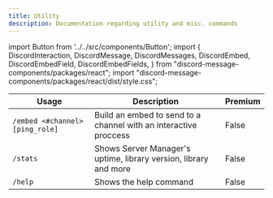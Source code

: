 ```yaml
---
title: Utility
description: Documentation regarding utility and misc. commands
---
```


import Button from '../../src/components/Button';
import {
  DiscordInteraction,
  DiscordMessage,
  DiscordMessages,
  DiscordEmbed,
  DiscordEmbedField,
  DiscordEmbedFields,
} from "discord-message-components/packages/react";
import "discord-message-components/packages/react/dist/style.css";

| Usage      | Description | Premium |
| ----------- | ----------- | ----------- | 
| <code>/embed &lt;#channel&gt; [ping_role]</code>      | Build an embed to send to a channel with an interactive proccess       |   False        |
| <code>/stats</code>      | Shows Server Manager's uptime, library version, library and more       |   False        |
| <code>/help</code>      | Shows the help command       |   False        |

